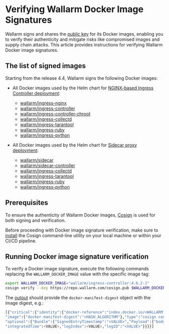 # Verifying Wallarm Docker Image Signatures

Wallarm signs and shares the [public key](https://repo.wallarm.com/cosign.pub) for its Docker images, enabling you to verify their authenticity and mitigate risks like compromised images and supply chain attacks. This article provides instructions for verifying Wallarm Docker image signatures.

## The list of signed images

Starting from the release 4.4, Wallarm signs the following Docker images:

<!-- * [wallarm/node](https://hub.docker.com/r/wallarm/node): [NGINX-based Docker image] that includes all Wallarm modules, serving as a standalone artifact for Wallarm deployment -->
* All Docker images used by the Helm chart for [NGINX-based Ingress Controller deployment](../admin-en/installation-kubernetes-en.md):

    * [wallarm/ingress-nginx](https://hub.docker.com/r/wallarm/ingress-nginx)
    * [wallarm/ingress-controller](https://hub.docker.com/r/wallarm/ingress-controller)
    * [wallarm/ingress-controller-chroot](https://hub.docker.com/r/wallarm/ingress-controller-chroot)
    * [wallarm/ingress-collectd](https://hub.docker.com/r/wallarm/ingress-collectd)
    * [wallarm/ingress-tarantool](https://hub.docker.com/r/wallarm/ingress-tarantool)
    * [wallarm/ingress-ruby](https://hub.docker.com/r/wallarm/ingress-ruby)
    * [wallarm/ingress-python](https://hub.docker.com/r/wallarm/ingress-python)
* All Docker images used by the Helm chart for [Sidecar proxy deployment](../installation/kubernetes/sidecar-proxy/deployment.md):

    * [wallarm/sidecar](https://hub.docker.com/r/wallarm/sidecar)
    * [wallarm/sidecar-controller](https://hub.docker.com/r/wallarm/sidecar-controller)
    * [wallarm/ingress-collectd](https://hub.docker.com/r/wallarm/ingress-collectd)
    * [wallarm/ingress-tarantool](https://hub.docker.com/r/wallarm/ingress-tarantool)
    * [wallarm/ingress-ruby](https://hub.docker.com/r/wallarm/ingress-ruby)
    * [wallarm/ingress-python](https://hub.docker.com/r/wallarm/ingress-python)

## Prerequisites

To ensure the authenticity of Wallarm Docker images, [Cosign](https://docs.sigstore.dev/cosign/overview/) is used for both signing and verification. 

Before proceeding with Docker image signature verification, make sure to [install](https://docs.sigstore.dev/cosign/installation/) the Cosign command-line utility on your local machine or within your CI/CD pipeline.

## Running Docker image signature verification

To verify a Docker image signature, execute the following commands replacing the `WALLARM_DOCKER_IMAGE` value with the specific image tag:

```bash
export WALLARM_DOCKER_IMAGE="wallarm/ingress-controller:4.6.2-1"
cosign verify --key https://repo.wallarm.com/cosign.pub $WALLARM_DOCKER_IMAGE
```

The [output](https://docs.sigstore.dev/cosign/verify/) should provide the `docker-manifest-digest` object with the image digest, e.g.:

```bash
[{"critical":{"identity":{"docker-reference":"index.docker.io/<WALLARM_DOCKER_IMAGE>"},
"image":{"docker-manifest-digest":"<HASH_ALGORITHM"},"type":"cosign container image signature"},
"optional":{"Bundle":{"SignedEntryTimestamp":"<VALUE>","Payload":{"body":"<VALUE>",
"integratedTime":<VALUE>,"logIndex":<VALUE>,"logID":"<VALUE>"}}}}]
```

<!-- ## Automation of verification procedure

To automate the verification of Docker images used in [NGINX-based Ingress Controller deployment](../admin-en/installation-kubernetes-en.md), you can use the provided script.

1. Before running the script, set the desired image tag in the `IMAGES_TAG` environment variable. All images used by the Helm chart share the same versions, so choose the appropriate one from the available [wallarm/ingress-nginx](https://hub.docker.com/r/wallarm/ingress-nginx) image tags.

    ```bash
    export IMAGES_TAG="4.6.2-1"
    ```
1. Execute the script on your local machine or within your CI/CD pipeline to automatically verify all images used by the Helm chart:

    ```bash
    #!/usr/bin/env bash

    set +x

    if ! [[ -x "$(command -v cosign)" ]]; then
        echo "<cosign> could not be found"
        echo "Did you install it?"
        exit
    fi

    if [[ -z "$IMAGES_TAG" ]]; then
        echo "Please set the images' version to be verified in the env variable, e.g.:"
        echo "export IMAGES_TAG=\"4.6.2-1\" "
        exit 1
    fi

    IMAGES="ingress-ruby ingress-python ingress-tarantool ingress-collectd nginx-ingress-controller ingress-controller"

    for image in $IMAGES; do
        CURRENT_IMAGE="wallarm/$image:$IMAGES_TAG"
        echo "--------------------------"
        echo "Verifying $CURRENT_IMAGE"
        cosign verify --key https://repo.wallarm.com/cosign.pub "$CURRENT_IMAGE"
        echo;echo
    done
    ```
 -->
